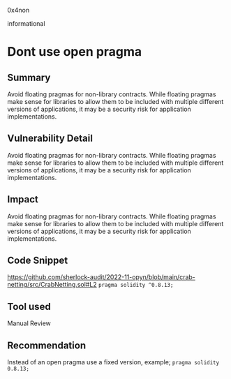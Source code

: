 0x4non

informational

# Dont use open pragma

## Summary
Avoid floating pragmas for non-library contracts. While floating pragmas make sense for libraries to allow them to be included with multiple different versions of applications, it may be a security risk for application implementations.

## Vulnerability Detail
Avoid floating pragmas for non-library contracts. While floating pragmas make sense for libraries to allow them to be included with multiple different versions of applications, it may be a security risk for application implementations.

## Impact
Avoid floating pragmas for non-library contracts. While floating pragmas make sense for libraries to allow them to be included with multiple different versions of applications, it may be a security risk for application implementations.

## Code Snippet
https://github.com/sherlock-audit/2022-11-opyn/blob/main/crab-netting/src/CrabNetting.sol#L2
`pragma solidity ^0.8.13;`

## Tool used

Manual Review

## Recommendation

Instead of an open pragma use a fixed version, example;
`pragma solidity 0.8.13;`
